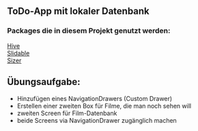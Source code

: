 ## ToDo-App mit lokaler Datenbank

### Packages die in diesem Projekt genutzt werden:

[Hive](https://pub.dev/packages/hive)<br>
[Slidable](https://pub.dev/packages/flutter_slidable)<br>
[Sizer](https://pub.dev/packages/sizer)


## Übungsaufgabe:

- Hinzufügen eines NavigationDrawers (Custom Drawer)
- Erstellen einer zweiten Box für Filme, die man noch sehen will
- zweiten Screen für Film-Datenbank
- beide Screens via NavigationDrawer zugänglich machen
